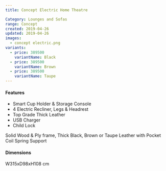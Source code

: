 ```yaml
---
title: Concept Electric Home Theatre

Category: Lounges and Sofas
range: Concept
created: 2019-04-26
updated: 2019-04-26
images:
  - concept electric.png
variants:
  - price: 389500
    variantName: Black
  - price: 389500
    variantName: Brown
  - price: 389500
    variantName: Taupe
---
```


#### Features

* Smart Cup Holder & Storage Console
* 4 Electric Recliner, Legs & Headrest
* Top Grade Thick Leather
* USB Charger
* Child Lock

Solid Wood & Ply frame, Thick Black, Brown or Taupe Leather with Pocket Coil Spring Support

#### Dimensions

W315xD98xH108 cm
